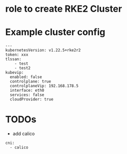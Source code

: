 # role to create RKE2 Cluster

# Example cluster config
``` 
---
kubernetesVersion: v1.22.5+rke2r2
token: xxx
tlssan:
    - test
    - test2
kubevip:
  enabled: false
  controlplane: true
  controlplaneVip: 192.168.178.5
  interface: eth0
  services: false
  cloudProvider: true
```


# TODOs
- add calico
````
cni:
  - calico
````
